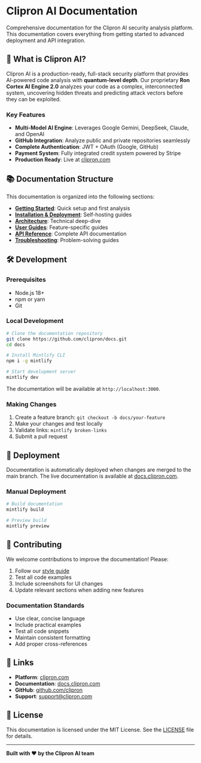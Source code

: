 # Clipron AI Documentation

Comprehensive documentation for the Clipron AI security analysis platform. This documentation covers everything from getting started to advanced deployment and API integration.

## 🚀 What is Clipron AI?

Clipron AI is a production-ready, full-stack security platform that provides AI-powered code analysis with **quantum-level depth**. Our proprietary **Ron Cortex AI Engine 2.0** analyzes your code as a complex, interconnected system, uncovering hidden threats and predicting attack vectors before they can be exploited.

### Key Features

- **Multi-Model AI Engine**: Leverages Google Gemini, DeepSeek, Claude, and OpenAI
- **GitHub Integration**: Analyze public and private repositories seamlessly
- **Complete Authentication**: JWT + OAuth (Google, GitHub)
- **Payment System**: Fully integrated credit system powered by Stripe
- **Production Ready**: Live at [clipron.com](https://clipron.com)

## 📚 Documentation Structure

This documentation is organized into the following sections:

- **[Getting Started](/quickstart)**: Quick setup and first analysis
- **[Installation & Deployment](/deployment/system-requirements)**: Self-hosting guides
- **[Architecture](/architecture/overview)**: Technical deep-dive
- **[User Guides](/guides/github-integration)**: Feature-specific guides
- **[API Reference](/api-reference/authentication/overview)**: Complete API documentation
- **[Troubleshooting](/troubleshooting/deployment-issues)**: Problem-solving guides

## 🛠️ Development

### Prerequisites

- Node.js 18+
- npm or yarn
- Git

### Local Development

```bash
# Clone the documentation repository
git clone https://github.com/clipron/docs.git
cd docs

# Install Mintlify CLI
npm i -g mintlify

# Start development server
mintlify dev
```

The documentation will be available at `http://localhost:3000`.

### Making Changes

1. Create a feature branch: `git checkout -b docs/your-feature`
2. Make your changes and test locally
3. Validate links: `mintlify broken-links`
4. Submit a pull request

## 🚀 Deployment

Documentation is automatically deployed when changes are merged to the main branch. The live documentation is available at [docs.clipron.com](https://docs.clipron.com).

### Manual Deployment

```bash
# Build documentation
mintlify build

# Preview build
mintlify preview
```

## 📖 Contributing

We welcome contributions to improve the documentation! Please:

1. Follow our [style guide](/contributing/style-guide)
2. Test all code examples
3. Include screenshots for UI changes
4. Update relevant sections when adding new features

### Documentation Standards

- Use clear, concise language
- Include practical examples
- Test all code snippets
- Maintain consistent formatting
- Add proper cross-references

## 🔗 Links

- **Platform**: [clipron.com](https://clipron.com)
- **Documentation**: [docs.clipron.com](https://docs.clipron.com)
- **GitHub**: [github.com/clipron](https://github.com/clipron)
- **Support**: [support@clipron.com](mailto:support@clipron.com)

## 📄 License

This documentation is licensed under the MIT License. See the [LICENSE](LICENSE) file for details.

---

**Built with ❤️ by the Clipron AI team**
